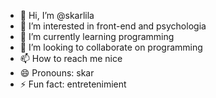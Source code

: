 - 👋 Hi, I’m @skarlila
- 👀 I’m interested in front-end and psychologia
- 🌱 I’m currently learning programming
- 💞️ I’m looking to collaborate on programming
- 📫 How to reach me nice
- 😄 Pronouns: skar
- ⚡ Fun fact: entretenimient

<!---
skarlila/skarlila is a ✨ special ✨ repository because its `README.md` (this file) appears on your GitHub profile.
You can click the Preview link to take a look at your changes.
--->

